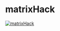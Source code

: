 # matrixHack

[![matrixHack](https://user-images.githubusercontent.com/90990679/143686918-17686fc1-7739-471c-8cc4-dc43554cb332.png)](https://deemor.github.io/matrixHack/)
